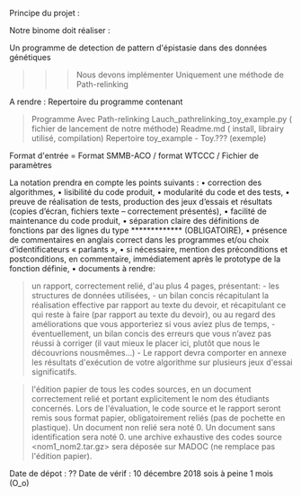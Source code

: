 Principe du projet :

Notre binome doit réaliser :

Un programme de detection de pattern d'épistasie dans des données génétiques
>>> Nous devons implémenter
Uniquement une méthode de Path-relinking


A rendre :
Repertoire du programme contenant
  > Programme Avec Path-relinking
  > Lauch_pathrelinking_toy_example.py ( fichier de lancement de notre méthode)
  > Readme.md ( install, librairy utilisé, compilation)
  > Repertoire toy_example
    - Toy.??? (exemple)



Format d'entrée = Format SMMB-ACO / format WTCCC / Fichier de paramètres






La notation prendra en compte les points suivants :
• correction des algorithmes,
• lisibilité du code produit,
• modularité du code et des tests,
• preuve de réalisation de tests, production des jeux d’essais et résultats (copies d’écran, fichiers texte – correctement présentés),
• facilité de maintenance du code produit,
• séparation claire des définitions de fonctions par des lignes du type ************* (OBLIGATOIRE),
• présence de commentaires en anglais correct dans les programmes et/ou choix d’identificateurs « parlants », 
• si nécessaire, mention des préconditions et postconditions, en commentaire, immédiatement après le prototype de la fonction définie,
• documents à rendre:
  > un rapport,  correctement relié, d'au plus 4 pages, présentant:
      - les structures de données utilisées,
      - un bilan concis récapitulant la réalisation effective par rapport au texte du devoir, et récapitulant ce qui reste à faire (par rapport au texte du devoir), ou au regard des améliorations que vous apporteriez si vous aviez plus de temps,
      - éventuellement, un bilan concis des erreurs que vous n’avez pas réussi à corriger (il vaut mieux le placer ici, plutôt que nous le découvrions nousmêmes…)
      - Le rapport devra comporter en annexe les résultats d'exécution de votre algorithme sur plusieurs jeux d'essai significatifs.   
 
  > l'édition papier de tous les codes sources, en un document correctement relié et portant explicitement le nom des étudiants concernés.
Lors de l'évaluation, le code source et le rapport seront remis sous format papier, obligatoirement reliés (pas de pochette en plastique). Un document non relié sera noté 0. Un document sans identification sera noté 0.
  > une archive exhaustive des codes source <nom1_nom2.tar.gz> sera déposée sur MADOC (ne remplace pas l'édition papier).


Date de dépot : ?? 
Date de vérif : 10 décembre 2018 sois à peine 1 mois (O_o)
